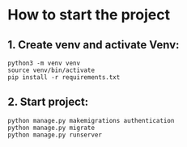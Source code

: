 # How to start the project

## 1. Create venv and activate Venv:
```console
python3 -m venv venv
source venv/bin/activate
pip install -r requirements.txt
```

## 2. Start project:
```console
python manage.py makemigrations authentication
python manage.py migrate
python manage.py runserver
```
